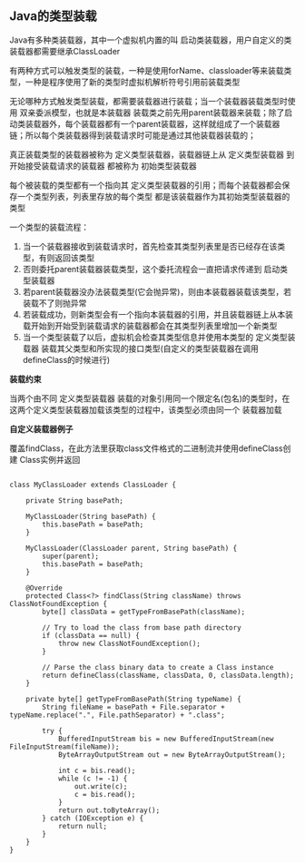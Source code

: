 ## Java的类型装载

Java有多种类装载器，其中一个虚拟机内置的叫 启动类装载器，用户自定义的类装载器都需要继承ClassLoader

有两种方式可以触发类型的装载，一种是使用forName、classloader等来装载类型，一种是程序使用了新的类型时虚拟机解析符号引用前装载类型

无论哪种方式触发类型装载，都需要装载器进行装载；当一个装载器装载类型时使用 双亲委派模型，也就是本装载器 装载类之前先用parent装载器来装载；除了启动类装载器外，每个装载器都有一个parent装载器，这样就组成了一个装载器链；所以每个类装载器得到装载请求时可能是通过其他装载器装载的；

真正装载类型的装载器被称为 定义类型装载器，装载器链上从 定义类型装载器 到 开始接受装载请求的装载器 都被称为 初始类型装载器

每个被装载的类型都有一个指向其 定义类型装载器的引用；而每个装载器都会保存一个类型列表，列表里存放的每个类型 都是该装载器作为其初始类型装载器的类型

一个类型的装载流程：

1. 当一个装载器接收到装载请求时，首先检查其类型列表里是否已经存在该类型，有则返回该类型
2. 否则委托parent装载器装载类型，这个委托流程会一直把请求传递到 启动类型装载器
3. 若parent装载器没办法装载类型(它会抛异常)，则由本装载器装载该类型，若装载不了则抛异常
4. 若装载成功，则新类型会有一个指向本装载器的引用，并且装载器链上从本装载开始到开始受到装载请求的装载器都会在其类型列表里增加一个新类型
5. 当一个类型装载了以后，虚拟机会检查其类型信息并使用本类型的 定义类型装载器 装载其父类型和所实现的接口类型(自定义的类型装载器在调用defineClass的时候进行)

**装载约束**

当两个由不同 定义类型装载器 装载的对象引用同一个限定名(包名)的类型时，在这两个定义类型装载器加载该类型的过程中，该类型必须由同一个 装载器加载

**自定义装载器例子**

覆盖findClass，在此方法里获取class文件格式的二进制流并使用defineClass创建 Class实例并返回

```

class MyClassLoader extends ClassLoader {

	private String basePath;

	MyClassLoader(String basePath) {
		this.basePath = basePath;
	}

	MyClassLoader(ClassLoader parent, String basePath) {
		super(parent);
		this.basePath = basePath;
	}

	@Override
	protected Class<?> findClass(String className) throws ClassNotFoundException {
		byte[] classData = getTypeFromBasePath(className);

		// Try to load the class from base path directory
		if (classData == null) {
			throw new ClassNotFoundException();
		}
		
		// Parse the class binary data to create a Class instance 
		return defineClass(className, classData, 0, classData.length);
	}

	private byte[] getTypeFromBasePath(String typeName) {
		String fileName = basePath + File.separator + typeName.replace(".", File.pathSeparator) + ".class";

		try {
			BufferedInputStream bis = new BufferedInputStream(new FileInputStream(fileName));
			ByteArrayOutputStream out = new ByteArrayOutputStream();

			int c = bis.read();
			while (c != -1) {
				out.write(c);
				c = bis.read();
			}
			return out.toByteArray();
		} catch (IOException e) {
			return null;
		}
	}
}


```